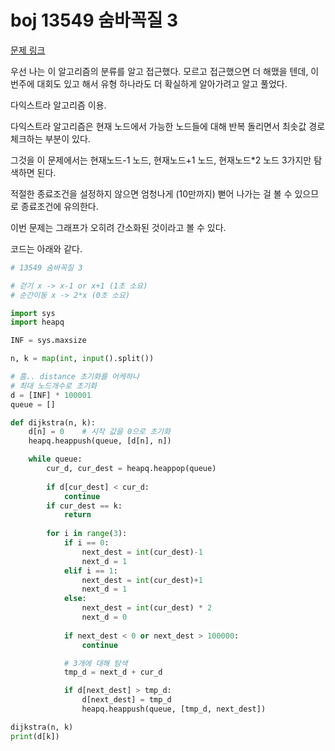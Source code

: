 # boj 13549 숨바꼭질 3

[문제 링크](https://www.acmicpc.net/problem/13549)

우선 나는 이 알고리즘의 분류를 알고 접근했다. 모르고 접근했으면 더 해맸을 텐데, 이번주에 대회도 있고 해서 유형 하나라도 더 확실하게 알아가려고 알고 풀었다.

다익스트라 알고리즘 이용.

다익스트라 알고리즘은 현재 노드에서 가능한 노드들에 대해 반복 돌리면서 최솟값 경로 체크하는 부분이 있다.

그것을 이 문제에서는 현재노드-1 노드, 현재노드+1 노드, 현재노드*2 노드 3가지만 탐색하면 된다.

적절한 종료조건을 설정하지 않으면 엄청나게 (10만까지) 뻗어 나가는 걸 볼 수 있으므로 종료조건에 유의한다.

이번 문제는 그래프가 오히려 간소화된 것이라고 볼 수 있다.


코드는 아래와 같다.


```python
# 13549 숨바꼭질 3

# 걷기 x -> x-1 or x+1 (1초 소요)
# 순간이동 x -> 2*x (0초 소요)

import sys
import heapq

INF = sys.maxsize

n, k = map(int, input().split())

# 흠.. distance 초기화를 어케하나
# 최대 노드개수로 초기화 
d = [INF] * 100001
queue = []

def dijkstra(n, k):
    d[n] = 0    # 시작 값을 0으로 초기화
    heapq.heappush(queue, [d[n], n])

    while queue:
        cur_d, cur_dest = heapq.heappop(queue)
        
        if d[cur_dest] < cur_d:
            continue
        if cur_dest == k:
            return
        
        for i in range(3):
            if i == 0:
                next_dest = int(cur_dest)-1
                next_d = 1
            elif i == 1:
                next_dest = int(cur_dest)+1
                next_d = 1
            else:
                next_dest = int(cur_dest) * 2
                next_d = 0
            
            if next_dest < 0 or next_dest > 100000:
                continue

            # 3개에 대해 탐색
            tmp_d = next_d + cur_d

            if d[next_dest] > tmp_d:
                d[next_dest] = tmp_d
                heapq.heappush(queue, [tmp_d, next_dest])

dijkstra(n, k)
print(d[k])
```